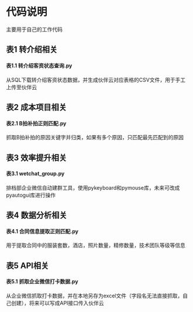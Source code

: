 # 代码说明
主要用于自己的工作代码

## 表1 转介绍相关
  #### 表1.1 转介绍客资状态查询.py
  从SQL下载转介绍客资状态数据，并生成伙伴云对应表格的CSV文件，用于手工上传至伙伴云

## 表2 成本项目相关
  #### 表2.1 B拍补拍正则匹配.py
  抓取B拍补拍的原因关键字并归类，如果有多个原因，只匹配最先匹配到的原因

## 表3 效率提升相关
  #### 表3.1 wetchat_group.py
  排档部企业微信自动建群工具，使用pykeyboard和pymouse库，未来可改成pyautogui库进行操作

## 表4 数据分析相关
  #### 表4.1 合同信息提取正则匹配.py
  用于提取合同中的服装套数，酒店，照片数量，精修数量，技术团队等级等信息

## 表5 API相关
  #### 表5.1 抓取企业微信打卡数据.py
  从企业微信抓取打卡数据，并在本地另存为excel文件（字段名无法直接抓取，自己创建），将来可以写成API接口传入伙伴云
